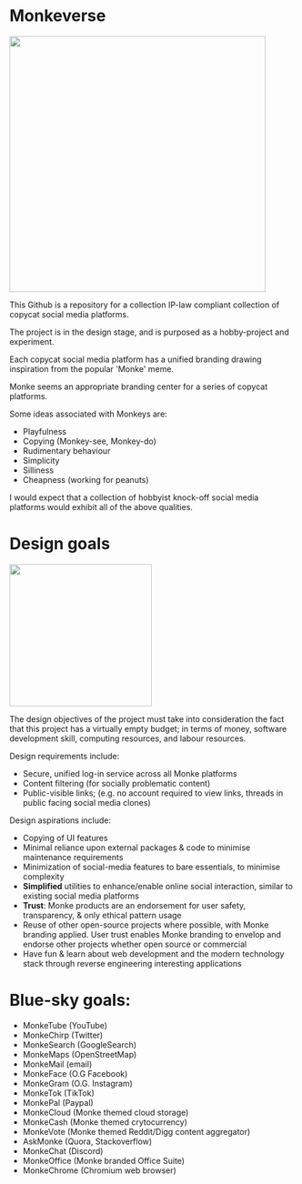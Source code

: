# Monkeverse

<img src="https://user-images.githubusercontent.com/23952709/152291260-d6b1a8f9-fb47-4cb2-bef8-ef0d85da52af.png" width="450">

This Github is a repository for a collection IP-law compliant collection of copycat social media platforms.

The project is in the design stage, and is purposed as a hobby-project and experiment.

Each copycat social media platform has a unified branding drawing inspiration from the popular 'Monke' meme.

Monke seems an appropriate branding center for a series of copycat platforms.

Some ideas associated with Monkeys are:
* Playfulness
* Copying (Monkey-see, Monkey-do)
* Rudimentary behaviour
* Simplicity
* Silliness
* Cheapness (working for peanuts)

I would expect that a collection of hobbyist knock-off social media platforms would exhibit all of the above qualities.


# Design goals

[<img src="https://user-images.githubusercontent.com/23952709/152300839-287423f2-225f-45b5-9b9e-1c297bbf684d.png" width="250">](https://commons.wikimedia.org/w/index.php?curid=37428009)

The design objectives of the project must take into consideration the fact that this project has a virtually empty budget; in terms of money, software development skill, computing resources, and labour resources.

Design requirements include:
* Secure, unified log-in service across all Monke platforms
* Content filtering (for socially problematic content)
* Public-visible links; (e.g. no account required to view links, threads in public facing social media clones)

Design aspirations include:
* Copying of UI features
* Minimal reliance upon external packages & code to minimise maintenance requirements
* Minimization of social-media features to bare essentials, to minimise complexity
* <b>Simplified</b> utilities to enhance/enable online social interaction, similar to existing social media platforms
* <b>Trust</b>: Monke products are an endorsement for user safety, transparency, & only ethical pattern usage
* Reuse of other open-source projects where possible, with Monke branding applied. User trust enables Monke branding to envelop and endorse other projects whether open source or commercial
* Have fun & learn about web development and the modern technology stack through reverse engineering interesting applications 


# Blue-sky goals:
* MonkeTube (YouTube)
* MonkeChirp (Twitter)
* MonkeSearch (GoogleSearch)
* MonkeMaps (OpenStreetMap)
* MonkeMail (email)
* MonkeFace (O.G Facebook)
* MonkeGram (O.G. Instagram)
* MonkeTok (TikTok)
* MonkePal (Paypal)
* MonkeCloud (Monke themed cloud storage)
* MonkeCash (Monke themed crytocurrency)
* MonkeVote (Monke themed Reddit/Digg content aggregator)
* AskMonke (Quora, Stackoverflow)
* MonkeChat (Discord)
* MonkeOffice (Monke branded Office Suite)
* MonkeChrome (Chromium web browser)
